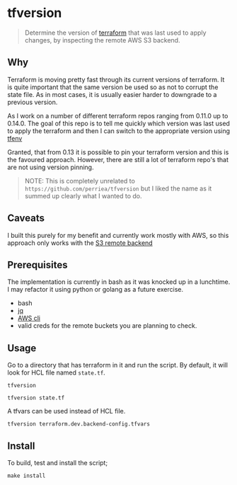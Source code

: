 # tfversion

> Determine the version of [terraform] that was last used to apply changes, by inspecting the remote AWS S3 backend.

## Why

Terraform is moving pretty fast through its current versions of terraform. It is quite important that the same version be used so as not to corrupt the state file. As in most cases, it is usually easier harder to downgrade to a previous version.

As I work on a number of different terraform repos ranging from 0.11.0 up to 0.14.0. The goal of this repo is to tell me quickly which version was last used to apply the terraform and then I can switch to the appropriate version using [tfenv]

Granted, that from 0.13 it is possible to pin your terraform version and this is the favoured approach. However, there are still a lot of terraform repo's that are not using version pinning.

> NOTE: This is completely unrelated to `https://github.com/perriea/tfversion` but I liked the name as it summed up clearly what I wanted to do.

## Caveats

I built this purely for my benefit and currently work mostly with AWS, so this approach only works with the [S3 remote backend]

## Prerequisites

The implementation is currently in bash as it was knocked up in a lunchtime. I may refactor it using python or golang as a future exercise.

- bash
- [jq]
- [AWS cli]
- valid creds for the remote buckets you are planning to check.

## Usage

Go to a directory that has terraform in it and run the script. By default, it will look for HCL file named `state.tf`.

    tfversion

    tfversion state.tf

A tfvars can be used instead of HCL file.

    tfversion terraform.dev.backend-config.tfvars

## Install

To build, test and install the script;

    make install

[terraform]: https://www.terraform.io
[tfenv]: https://github.com/tfutils/tfenv
[S3 remote backend]: https://www.terraform.io/docs/language/settings/backends/s3.html
[jq]: https://stedolan.github.io/jq/
[AWS cli]: https://aws.amazon.com/cli/
